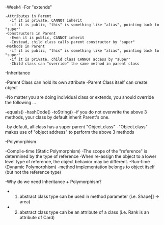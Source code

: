 -Week4
  -For "extends"

    -Attributes in Parent
      -if it is private, CANNOT inherit
      -if it is public, "this" is something like "alias", pointing back to "super"
    -Constructors in Parent
      -Even it is public, CANNOT inherit
      -Instead, child class calls parent constructor by "super"
    -Methods in Parent
      -if it is public, "this" is something like "alias", pointing back to "super"
      -if it is private, child class CANNOT access by "super"
      -Child class can "override" the same method in parent class

-Inheritance

  -Parent Class can hold its own attribute
  -Parent Class itself can create object

-No matter you are doing individual class or extends, you should override the following ...

  -equals()
  -hashCode()
  -toString()
-if you do not overwrite the above 3 methods, your class by default inherit Parent's one.

  -by default, all class has a super parent "Object.class"
  -"Object.class" makes use of "object address" to perform the above 3 methods

-Polymorphism

  -Compile-time (Static Polymorphism)
    -The scope of the "reference" is determined by the type of reference
    -When re-assign the object to a lower level type of reference, the object behavior may be different.
  -Run-time (Dynamic Polymorphism)
    -method implementation belongs to object itself (but not the reference type)

-Why do we need Inheritance + Polymorphism?
  - 1. abstract class type can be used in method parameter (i.e. Shape[] -> area)
  - 2. abstract class type can be an attribute of a class (i.e. Rank is an attribute of Card)